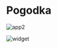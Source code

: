 # Pogodka
![app2](https://cloud.githubusercontent.com/assets/23454470/25433049/b39a35c0-2a8f-11e7-8b03-dd938173f6d4.jpg)

![widget](https://cloud.githubusercontent.com/assets/23454470/25851495/b0a935d4-34ce-11e7-97b0-a1f333ab50bb.gif)
